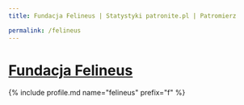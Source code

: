 ```yaml
---
title: Fundacja Felineus | Statystyki patronite.pl | Patromierz

permalink: /felineus
---
```


# [Fundacja Felineus](https://patronite.pl/felineus)

{% include profile.md name="felineus" prefix="f" %}
